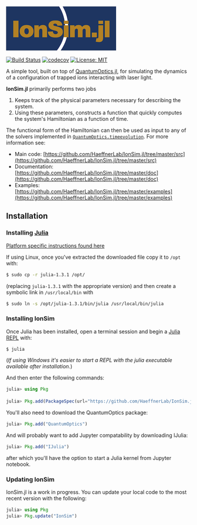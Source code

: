 ![](temp_logo.png?raw=true)

[![Build Status](https://travis-ci.org/HaeffnerLab/IonSim.jl.svg?branch=master)](https://travis-ci.org/HaeffnerLab/IonSim.jl)
[![codecov](https://codecov.io/gh/HaeffnerLab/IonSim.jl/branch/master/graph/badge.svg)](https://codecov.io/gh/HaeffnerLab/IonSim.jl)
[![License: MIT](https://img.shields.io/badge/License-MIT-yellow.svg)](https://github.com/HaeffnerLab/IonSim.jl/blob/master/LICENSE.md)

A simple tool, built on top of [QuantumOptics.jl](https://qojulia.org/), for simulating the dynamics of a configuration of 
trapped ions interacting with laser light.

**IonSim.jl** primarily performs two jobs
1. Keeps track of the physical parameters necessary for describing the system.
2. Using these parameters, constructs a function that quickly computes the system's Hamiltonian as a function of time. 

The functional form of the Hamiltonian can then be used as input to any of the solvers implemented in 
[`QuantumOptics.timeevolution`](https://qojulia.org/documentation/timeevolution/timeevolution/). For more information see:

+ Main code: [https://github.com/HaeffnerLab/IonSim.jl/tree/master/src](https://github.com/HaeffnerLab/IonSim.jl/tree/master/src)
+ Documentation: [https://github.com/HaeffnerLab/IonSim.jl/tree/master/doc](https://github.com/HaeffnerLab/IonSim.jl/tree/master/doc)
+ Examples: [https://github.com/HaeffnerLab/IonSim.jl/tree/master/examples](https://github.com/HaeffnerLab/IonSim.jl/tree/master/examples)
 
## Installation

### Installing [Julia](https://julialang.org/)
[Platform specific instructions found here](https://julialang.org/downloads/)

If using Linux, once you've extracted the downloaded file copy it to `/opt` with: 

```bash
$ sudo cp -r julia-1.3.1 /opt/
```

(replacing `julia-1.3.1` with the appropriate version) and then create a symbolic link in `/usr/local/bin` with

```bash 
$ sudo ln -s /opt/julia-1.3.1/bin/julia /usr/local/bin/julia
```

### Installing IonSim

Once Julia has been installed, open a terminal session and begin a 
[Julia REPL](https://docs.julialang.org/en/v1/stdlib/REPL/#The-Julia-REPL-1) with:

```
$ julia
```

(*If using Windows it's easier to start a REPL with the julia executable available after 
installation.*)


And then enter the following commands:

```julia
julia> using Pkg

julia> Pkg.add(PackageSpec(url="https://github.com/HaeffnerLab/IonSim.jl.git"))
```

You'll also need to download the QuantumOptics package:

```julia
julia> Pkg.add("QuantumOptics")
```

And will probably want to add Jupyter compatability by downloading IJulia:

```julia
julia> Pkg.add("IJulia")
```

after which you'll have the option to start a Julia kernel from Jupyter notebook.

### Updating IonSim

IonSim.jl is a work in progress. You can update your local code to the most recent version
with the following:

```julia
julia> using Pkg
julia> Pkg.update("IonSim")
```


